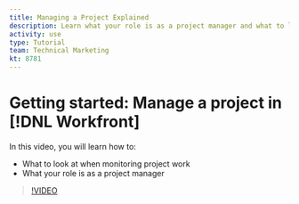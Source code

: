 ```yaml
---
title: Managing a Project Explained
description: Learn what your role is as a project manager and what to look at when monitoring project work in Adobe Workfront.
activity: use
type: Tutorial
team: Technical Marketing
kt: 8781
---
```

# Getting started: Manage a project in [!DNL Workfront]

In this video, you will learn how to:

* What to look at when monitoring project work
* What your role is as a project manager

>[!VIDEO](https://video.tv.adobe.com/v/335094/?quality=12)

<!---
learn more urls
3 universal principles of project management
What is a project manager?
Project management knowledge areas
9 best practices for effective project management
10 work management problems and how to solve them
--->
